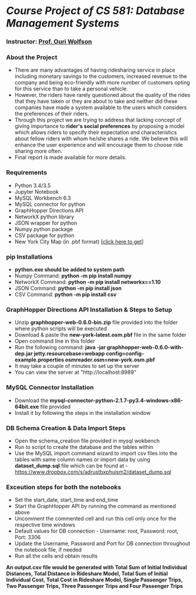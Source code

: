 _Course Project of CS 581: Database Management Systems_
=======================================================

### Instructor: [Prof. Ouri Wolfson](https://www.cs.uic.edu/k-teacher/ouri-wolfsonphd)


### About the Project
 - There are many advantages of having ridesharing service in place including monetary savings to the customers, increased revenue to the company and being eco-friendly with more number of customers opting for this service than to take a personal vehicle. 
 - However, the riders have rarely questioned about the quality of the rides that they have taken or they are about to take and neither did these companies have made a system available to the users which considers the preferences of their riders.
 - Through this project we are trying to address that lacking concept of giving importance to **rider's social preferences** by proposing a model which allows riders to specify their expectation and characteristics about fellow riders with whom he/she shares a ride. We believe this will enhance the user experience and will encourage them to choose ride sharing more often.
 - Final report is made available for more details.


### Requirements
  - Python 3.4/3.5
  - Jupyter Notebook
  - MySQL Workbench 6.3
  - MySQL connector for python
  - GraphHopper Directions API
  - NetworkX python library
  - JSON wrapper for python
  - Numpy python package
  - CSV package for python
  - New York City Map (in .pbf format) [[click here to get](https://www.dropbox.com/s/ukqkcix1fq02lbf/new-york.osm.pbf)]
  
  ### pip Installations
  - **python.exe should be added to system path**
  - Numpy Command: **python -m pip install numpy**
  - NetworkX Command: **python -m pip install networkx==1.10**
  - JSON Command: **python -m pip install json**
  - CSV Command: **python -m pip install csv**
  
### GraphHopper Directions API Installation & Steps to Setup
  - Unzip **graphhopper-web-0.6.0-bin.zip** file provided into the folder where python scripts will be executed 
  - Download & paste the **new-york-latest.osm.pbf** file in the same folder
  - Open command line in this folder
  - Run the following command: **java -jar graphhopper-web-0.6.0-with-dep.jar jetty.resourcebase=webapp config=config-example.properties osmreader.osm=new-york.osm.pbf**
  - It may take a couple of minutes to set up the server
  - You can view the server at "http://localhost:8989"
  
### MySQL Connector Installation
  - Download the **mysql-connector-python-2.1.7-py3.4-windows-x86-64bit.exe** file provided
  - Install it by following the steps in the installation window
  
### DB Schema Creation & Data Import Steps
  - Open the schema_creation file provided in mysql wokbench
  - Run to script to create the database and the tables within
  - Use the MySQL import command wizard to import csv files into the tables with same column names or import data by using **dataset_dump.sql** file which can be found at - https://www.dropbox.com/s/adrustbxphuism2/dataset_dump.sql
  
### Exceution steps for both the notebooks
  - Set the start_date, start_time and end_time
  - Start the GraphHopper API by running the command as mentioned above
  - Uncomment the commented cell and run this cell only once for the respective time windows
  - Default values for DB connection - Username: root, Password: root, Port: 3306
  - Update the Username, Password and Port for DB connection throughout the notebook file, if needed
  - Run all the cells and obtain results
  
**An output.csv file would be generated with Total Sum of Initial Individual Distances, Total Distance in Rideshare Model, Total Sum of Initial Individual Cost, Total Cost in Rideshare Model, Single Passenger Trips, Two Passenger Trips, Three Passenger Trips and Four Passenger Trips**
